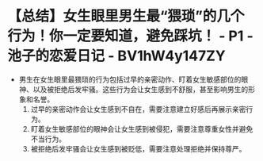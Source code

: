 # 【总结】女生眼里男生最“猥琐”的几个行为！你一定要知道，避免踩坑！ - P1 - 池子的恋爱日记 - BV1hW4y147ZY

-   男生在女生眼里最猥琐的行为包括过早的亲密动作、盯着女生敏感部位的眼神、以及被拒绝后发牢骚。这些行为会让女生感到不舒服，甚至影响男生的形象和名誉。
    1.  过早的亲密动作会让女生感到不自在，需要注意建立好感后再展示亲密行为。
    2.  盯着女生敏感部位的眼神会让女生感到被侵犯，需要注意尊重女性并避免不当行为。
    3.  被拒绝后发牢骚会让女生感到被贬低，需要注意处理拒绝并保持尊严。